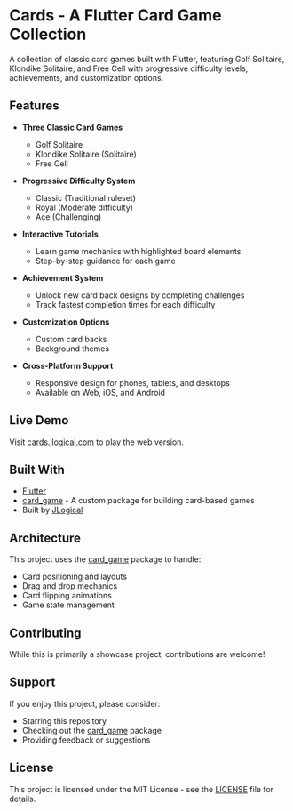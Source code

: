 # Cards - A Flutter Card Game Collection

A collection of classic card games built with Flutter, featuring Golf Solitaire, Klondike Solitaire, and Free Cell with progressive difficulty levels, achievements, and customization options.

## Features

- **Three Classic Card Games**
    - Golf Solitaire
    - Klondike Solitaire (Solitaire)
    - Free Cell

- **Progressive Difficulty System**
    - Classic (Traditional ruleset)
    - Royal (Moderate difficulty)
    - Ace (Challenging)

- **Interactive Tutorials**
    - Learn game mechanics with highlighted board elements
    - Step-by-step guidance for each game

- **Achievement System**
    - Unlock new card back designs by completing challenges
    - Track fastest completion times for each difficulty

- **Customization Options**
    - Custom card backs
    - Background themes

- **Cross-Platform Support**
    - Responsive design for phones, tablets, and desktops
    - Available on Web, iOS, and Android

## Live Demo

Visit [cards.jlogical.com](https://cards.jlogical.com) to play the web version.

## Built With

- [Flutter](https://flutter.dev/)
- [card_game](https://pub.dev/packages/card_game) - A custom package for building card-based games
- Built by [JLogical](https://www.jlogical.com)

## Architecture

This project uses the [card_game](https://pub.dev/packages/card_game) package to handle:
- Card positioning and layouts
- Drag and drop mechanics
- Card flipping animations
- Game state management

## Contributing

While this is primarily a showcase project, contributions are welcome!

## Support

If you enjoy this project, please consider:
- Starring this repository
- Checking out the [card_game](https://pub.dev/packages/card_game) package
- Providing feedback or suggestions

## License

This project is licensed under the MIT License - see the [LICENSE](LICENSE) file for details.
